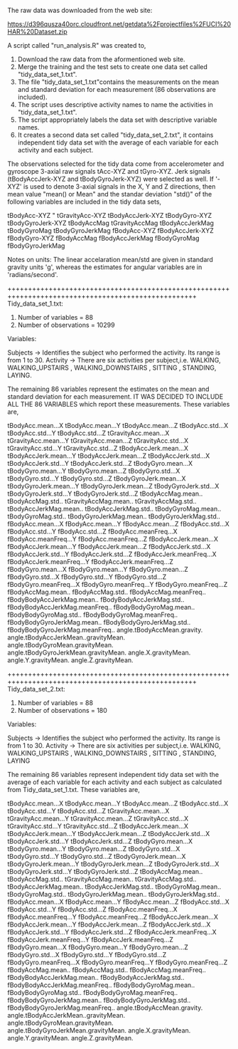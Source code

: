 The raw data was downloaded from the web site: 

https://d396qusza40orc.cloudfront.net/getdata%2Fprojectfiles%2FUCI%20HAR%20Dataset.zip 

A script called "run_analysis.R" was created to,

1. Download the raw data from the aformentioned web site.
2. Merge the training and the test sets to create one data set called "tidy_data_set_1.txt".
3. The file "tidy_data_set_1.txt"contains the measurements on the mean and standard deviation for each measurement (86 observations are included).
4. The script uses descriptive activity names to name the activities in "tidy_data_set_1.txt".
5. The script appropriately labels the data set with descriptive variable names. 
6. It creates a second data set called "tidy_data_set_2.txt", it contains independent tidy data set with the average of each variable for each activity
   and each subject. 

The observations selected for the tidy data come from accelerometer and gyroscope 3-axial raw signals tAcc-XYZ and tGyro-XYZ. Jerk signals (tBodyAccJerk-XYZ
and tBodyGyroJerk-XYZ) were selected as well. If '-XYZ' is used to denote 3-axial signals in the X, Y and Z directions, then mean value "mean() or Mean" and
the standar deviation "std()" of the following variables are included in the tidy data sets,

tBodyAcc-XYZ "
tGravityAcc-XYZ
tBodyAccJerk-XYZ
tBodyGyro-XYZ
tBodyGyroJerk-XYZ
tBodyAccMag
tGravityAccMag
tBodyAccJerkMag
tBodyGyroMag
tBodyGyroJerkMag
fBodyAcc-XYZ
fBodyAccJerk-XYZ
fBodyGyro-XYZ
fBodyAccMag
fBodyAccJerkMag
fBodyGyroMag
fBodyGyroJerkMag

Notes on units: The linear accelaration mean/std are given in standard gravity units 'g', whereas the estimates for angular variables are in 'radians/second'.

++++++++++++++++++++++++++++++++++++++++++++++++++++++++++++++++++++++++++++++++++++++++++++++++++++
Tidy_data_set_1.txt:

1. Number of variables = 88
2. Number of observations = 10299

Variables:

Subjects -> Identifies the subject who performed the activity. Its range is from 1 to 30. 
Activity -> There are six activities per subject,i.e. WALKING, WALKING_UPSTAIRS
, WALKING_DOWNSTAIRS
, SITTING
, STANDING, LAYING.


The remaining 86 variables represent the estimates on the mean and standard deviation for each measurement. IT WAS DECIDED TO INCLUDE ALL THE 86 VARIABLES
which report these measurements. These variables are,

tBodyAcc.mean...X
tBodyAcc.mean...Y
tBodyAcc.mean...Z
tBodyAcc.std...X
tBodyAcc.std...Y
tBodyAcc.std...Z
tGravityAcc.mean...X
tGravityAcc.mean...Y
tGravityAcc.mean...Z
tGravityAcc.std...X
tGravityAcc.std...Y
tGravityAcc.std...Z
tBodyAccJerk.mean...X
tBodyAccJerk.mean...Y
tBodyAccJerk.mean...Z
tBodyAccJerk.std...X
tBodyAccJerk.std...Y
tBodyAccJerk.std...Z
tBodyGyro.mean...X
tBodyGyro.mean...Y
tBodyGyro.mean...Z
tBodyGyro.std...X
tBodyGyro.std...Y
tBodyGyro.std...Z
tBodyGyroJerk.mean...X
tBodyGyroJerk.mean...Y
tBodyGyroJerk.mean...Z
tBodyGyroJerk.std...X
tBodyGyroJerk.std...Y
tBodyGyroJerk.std...Z
tBodyAccMag.mean..
tBodyAccMag.std..
tGravityAccMag.mean..
tGravityAccMag.std..
tBodyAccJerkMag.mean..
tBodyAccJerkMag.std..
tBodyGyroMag.mean..
tBodyGyroMag.std..
tBodyGyroJerkMag.mean..
tBodyGyroJerkMag.std..
fBodyAcc.mean...X
fBodyAcc.mean...Y
fBodyAcc.mean...Z
fBodyAcc.std...X
fBodyAcc.std...Y
fBodyAcc.std...Z
fBodyAcc.meanFreq...X
fBodyAcc.meanFreq...Y
fBodyAcc.meanFreq...Z
fBodyAccJerk.mean...X
fBodyAccJerk.mean...Y
fBodyAccJerk.mean...Z
fBodyAccJerk.std...X
fBodyAccJerk.std...Y
fBodyAccJerk.std...Z
fBodyAccJerk.meanFreq...X
fBodyAccJerk.meanFreq...Y
fBodyAccJerk.meanFreq...Z
fBodyGyro.mean...X
fBodyGyro.mean...Y
fBodyGyro.mean...Z
fBodyGyro.std...X
fBodyGyro.std...Y
fBodyGyro.std...Z
fBodyGyro.meanFreq...X
fBodyGyro.meanFreq...Y
fBodyGyro.meanFreq...Z
fBodyAccMag.mean..
fBodyAccMag.std..
fBodyAccMag.meanFreq..
fBodyBodyAccJerkMag.mean..
fBodyBodyAccJerkMag.std..
fBodyBodyAccJerkMag.meanFreq..
fBodyBodyGyroMag.mean..
fBodyBodyGyroMag.std..
fBodyBodyGyroMag.meanFreq..
fBodyBodyGyroJerkMag.mean..
fBodyBodyGyroJerkMag.std..
fBodyBodyGyroJerkMag.meanFreq..
angle.tBodyAccMean.gravity.
angle.tBodyAccJerkMean..gravityMean.
angle.tBodyGyroMean.gravityMean.
angle.tBodyGyroJerkMean.gravityMean.
angle.X.gravityMean.
angle.Y.gravityMean.
angle.Z.gravityMean.

++++++++++++++++++++++++++++++++++++++++++++++++++++++++++++++++++++++++++++++++++++++++++++++++++++
Tidy_data_set_2.txt:

1. Number of variables = 88
2. Number of observations = 180

Variables:

Subjects -> Identifies the subject who performed the activity. Its range is from 1 to 30. 
Activity -> There are six activities per subject,i.e. WALKING, WALKING_UPSTAIRS
, WALKING_DOWNSTAIRS
, SITTING
, STANDING, LAYING


The remaining 86 variables represent independent tidy data set with the average of each variable for each activity and each subject as calculated from 
Tidy_data_set_1.txt. These variables are, 

tBodyAcc.mean...X
tBodyAcc.mean...Y
tBodyAcc.mean...Z
tBodyAcc.std...X
tBodyAcc.std...Y
tBodyAcc.std...Z
tGravityAcc.mean...X
tGravityAcc.mean...Y
tGravityAcc.mean...Z
tGravityAcc.std...X
tGravityAcc.std...Y
tGravityAcc.std...Z
tBodyAccJerk.mean...X
tBodyAccJerk.mean...Y
tBodyAccJerk.mean...Z
tBodyAccJerk.std...X
tBodyAccJerk.std...Y
tBodyAccJerk.std...Z
tBodyGyro.mean...X
tBodyGyro.mean...Y
tBodyGyro.mean...Z
tBodyGyro.std...X
tBodyGyro.std...Y
tBodyGyro.std...Z
tBodyGyroJerk.mean...X
tBodyGyroJerk.mean...Y
tBodyGyroJerk.mean...Z
tBodyGyroJerk.std...X
tBodyGyroJerk.std...Y
tBodyGyroJerk.std...Z
tBodyAccMag.mean..
tBodyAccMag.std..
tGravityAccMag.mean..
tGravityAccMag.std..
tBodyAccJerkMag.mean..
tBodyAccJerkMag.std..
tBodyGyroMag.mean..
tBodyGyroMag.std..
tBodyGyroJerkMag.mean..
tBodyGyroJerkMag.std..
fBodyAcc.mean...X
fBodyAcc.mean...Y
fBodyAcc.mean...Z
fBodyAcc.std...X
fBodyAcc.std...Y
fBodyAcc.std...Z
fBodyAcc.meanFreq...X
fBodyAcc.meanFreq...Y
fBodyAcc.meanFreq...Z
fBodyAccJerk.mean...X
fBodyAccJerk.mean...Y
fBodyAccJerk.mean...Z
fBodyAccJerk.std...X
fBodyAccJerk.std...Y
fBodyAccJerk.std...Z
fBodyAccJerk.meanFreq...X
fBodyAccJerk.meanFreq...Y
fBodyAccJerk.meanFreq...Z
fBodyGyro.mean...X
fBodyGyro.mean...Y
fBodyGyro.mean...Z
fBodyGyro.std...X
fBodyGyro.std...Y
fBodyGyro.std...Z
fBodyGyro.meanFreq...X
fBodyGyro.meanFreq...Y
fBodyGyro.meanFreq...Z
fBodyAccMag.mean..
fBodyAccMag.std..
fBodyAccMag.meanFreq..
fBodyBodyAccJerkMag.mean..
fBodyBodyAccJerkMag.std..
fBodyBodyAccJerkMag.meanFreq..
fBodyBodyGyroMag.mean..
fBodyBodyGyroMag.std..
fBodyBodyGyroMag.meanFreq..
fBodyBodyGyroJerkMag.mean..
fBodyBodyGyroJerkMag.std..
fBodyBodyGyroJerkMag.meanFreq..
angle.tBodyAccMean.gravity.
angle.tBodyAccJerkMean..gravityMean.
angle.tBodyGyroMean.gravityMean.
angle.tBodyGyroJerkMean.gravityMean.
angle.X.gravityMean.
angle.Y.gravityMean.
angle.Z.gravityMean.

